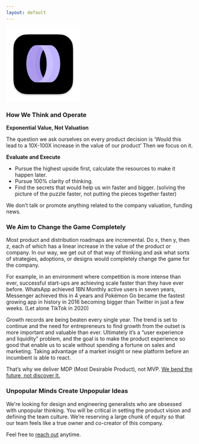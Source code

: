 ```yaml
---
layout: default
---
```


<img src="images/gargantua.png" alt="sample image" width="200" height="200">



### How We Think and Operate

**Exponential Value, Not Valuation**

The question we ask ourselves on every product decision is ‘Would this lead to a 10X-100X increase in the value of our product’ Then we focus on it.

**Evaluate and Execute**

- Pursue the highest upside first, calculate the resources to make it happen later.
- Pursue 100% clarity of thinking.
- Find the secrets that would help us win faster and bigger. (solving the picture of the puzzle faster, not putting the pieces together faster)

We don’t talk or promote anything related to the company valuation, funding news.


### We Aim to Change the Game Completely

Most product and distribution roadmaps are incremental. Do x, then y, then z, each of which has a linear increase in the value of the product or company. In our way, we get out of that way of thinking and ask what sorts of strategies, adoptions, or designs would completely change the game for the company.

For example, in an environment where competition is more intense than ever, successful start-ups are achieving scale faster than they have ever before. WhatsApp achieved 1BN Monthly active users in seven years, Messenger achieved this in 4 years and Pokémon Go became the fastest growing app in history in 2016 becoming bigger than Twitter in just a few weeks. (Let alone TikTok in 2020)

Growth records are being beaten every single year. The trend is set to continue and the need for entrepreneurs to find growth from the outset is more important and valuable than ever. Ultimately it’s a “user experience and liquidity” problem, and the goal is to make the product experience so good that enable us to scale without spending a fortune on sales and marketing. Taking advantage of a market insight or new platform before an incumbent is able to react.

That’s why we deliver MDP (Most Desirable Product), not MVP. [We bend the future, not discover It.](http://www.ab0ve.co/2040/06/11/games.html)


### Unpopular Minds Create Unpopular Ideas

We're looking for design and engineering generalists who are obsessed with unpopular thinking. You will be critical in setting the product vision and defining the team culture. We’re reserving a large chunk of equity so that our team feels like a true owner and co-creator of this company.

Feel free to [reach out]((mailto:allen@readyplayerx.com)) anytime.





